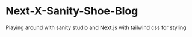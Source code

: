 # Next-X-Sanity-Shoe-Blog
Playing around with sanity studio and Next.js with tailwind css for styling
